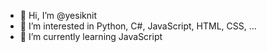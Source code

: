 - 👋 Hi, I’m @yesiknit
- 👀 I’m interested in Python, C#, JavaScript, HTML, CSS, ... 
- 🌱 I’m currently learning JavaScript

<!---
yesiknit/yesiknit is a ✨ special ✨ repository because its `README.md` (this file) appears on your GitHub profile.
You can click the Preview link to take a look at your changes.
--->
